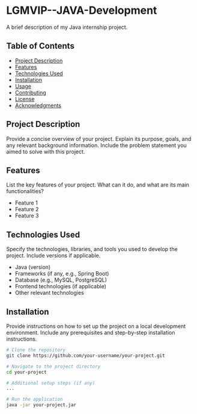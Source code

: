 # LGMVIP--JAVA-Development

A brief description of my Java internship project.

## Table of Contents

- [Project Description](#project-description)
- [Features](#features)
- [Technologies Used](#technologies-used)
- [Installation](#installation)
- [Usage](#usage)
- [Contributing](#contributing)
- [License](#license)
- [Acknowledgments](#acknowledgments)

## Project Description

Provide a concise overview of your project. Explain its purpose, goals, and any relevant background information. Include the problem statement you aimed to solve with this project.

## Features

List the key features of your project. What can it do, and what are its main functionalities?

- Feature 1
- Feature 2
- Feature 3

## Technologies Used

Specify the technologies, libraries, and tools you used to develop the project. Include versions if applicable.

- Java (version)
- Frameworks (if any, e.g., Spring Boot)
- Database (e.g., MySQL, PostgreSQL)
- Frontend technologies (if applicable)
- Other relevant technologies

## Installation

Provide instructions on how to set up the project on a local development environment. Include any prerequisites and step-by-step installation instructions.

```bash
# Clone the repository
git clone https://github.com/your-username/your-project.git

# Navigate to the project directory
cd your-project

# Additional setup steps (if any)
...

# Run the application
java -jar your-project.jar
